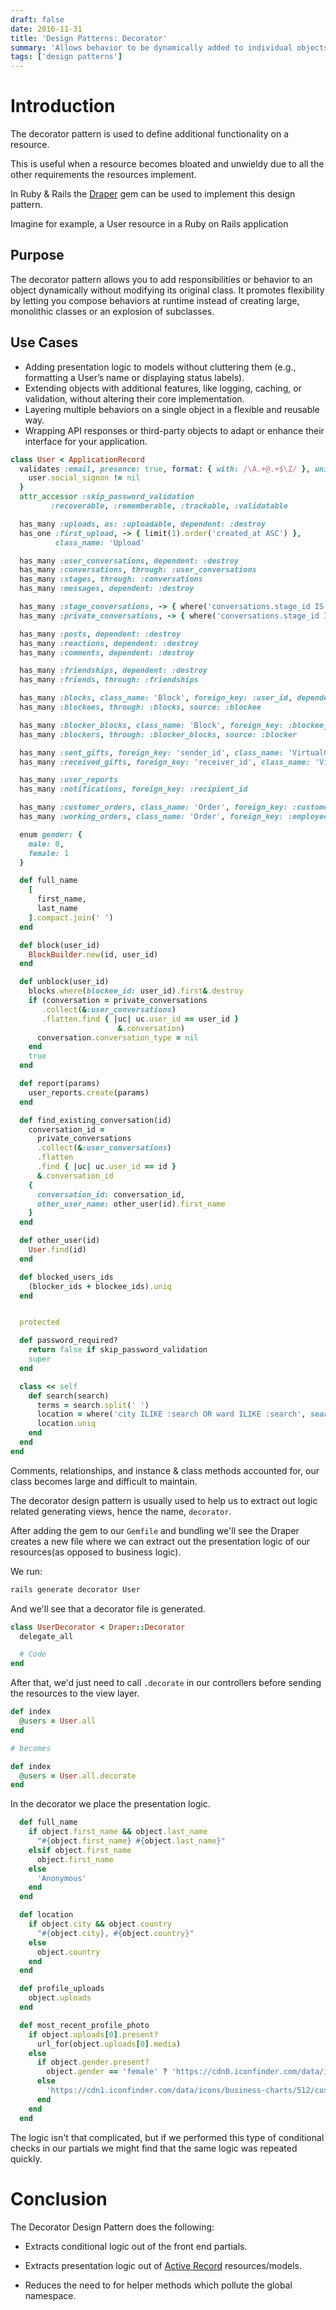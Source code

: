 ```yaml
---
draft: false
date: 2016-11-31
title: 'Design Patterns: Decorator'
summary: 'Allows behavior to be dynamically added to individual objects without modifying their code, promoting flexibility and adherence to the open/closed principle.'
tags: ['design patterns']
---
```


# Introduction

The decorator pattern is used to define additional functionality on a resource.

This is useful when a resource becomes bloated and unwieldy due to all the other requirements the resources implement.

In Ruby & Rails the [Draper](https://github.com/drapergem/draper) gem can be used to implement this design pattern.

Imagine for example, a User resource in a Ruby on Rails application

## Purpose

The decorator pattern allows you to add responsibilities or behavior to an object dynamically without modifying its original class. It promotes flexibility by letting you compose behaviors at runtime instead of creating large, monolithic classes or an explosion of subclasses.

## Use Cases

- Adding presentation logic to models without cluttering them (e.g., formatting a User’s name or displaying status labels).
- Extending objects with additional features, like logging, caching, or validation, without altering their core implementation.
- Layering multiple behaviors on a single object in a flexible and reusable way.
- Wrapping API responses or third-party objects to adapt or enhance their interface for your application.

```ruby:./app/models/user.rb showLineNumbers
class User < ApplicationRecord
  validates :email, presence: true, format: { with: /\A.+@.+$\Z/ }, uniqueness: true, unless: ->(user) {
    user.social_signon != nil
  }
  attr_accessor :skip_password_validation
         :recoverable, :rememberable, :trackable, :validatable

  has_many :uploads, as: :uploadable, dependent: :destroy
  has_one :first_upload, -> { limit(1).order('created_at ASC') },
          class_name: 'Upload'

  has_many :user_conversations, dependent: :destroy
  has_many :conversations, through: :user_conversations
  has_many :stages, through: :conversations
  has_many :messages, dependent: :destroy

  has_many :stage_conversations, -> { where('conversations.stage_id IS NOT NULL') }, through: :user_conversations, source: :conversation
  has_many :private_conversations, -> { where('conversations.stage_id IS NULL') }, through: :user_conversations, source: :conversation

  has_many :posts, dependent: :destroy
  has_many :reactions, dependent: :destroy
  has_many :comments, dependent: :destroy

  has_many :friendships, dependent: :destroy
  has_many :friends, through: :friendships

  has_many :blocks, class_name: 'Block', foreign_key: :user_id, dependent: :destroy
  has_many :blockees, through: :blocks, source: :blockee

  has_many :blocker_blocks, class_name: 'Block', foreign_key: :blockee_id, dependent: :destroy
  has_many :blockers, through: :blocker_blocks, source: :blocker

  has_many :sent_gifts, foreign_key: 'sender_id', class_name: 'VirtualGift'
  has_many :received_gifts, foreign_key: 'receiver_id', class_name: 'VirtualGift'

  has_many :user_reports
  has_many :notifications, foreign_key: :recipient_id

  has_many :customer_orders, class_name: 'Order', foreign_key: :customer_id, dependent: :destroy
  has_many :working_orders, class_name: 'Order', foreign_key: :employee_id, dependent: :destroy

  enum gender: {
    male: 0,
    female: 1
  }

  def full_name
    [
      first_name,
      last_name
    ].compact.join(' ')
  end

  def block(user_id)
    BlockBuilder.new(id, user_id)
  end

  def unblock(user_id)
    blocks.where(blockee_id: user_id).first&.destroy
    if (conversation = private_conversations
       .collect(&:user_conversations)
       .flatten.find { |uc| uc.user_id == user_id }
                        &.conversation)
      conversation.conversation_type = nil
    end
    true
  end

  def report(params)
    user_reports.create(params)
  end

  def find_existing_conversation(id)
    conversation_id =
      private_conversations
      .collect(&:user_conversations)
      .flatten
      .find { |uc| uc.user_id == id }
      &.conversation_id
    {
      conversation_id: conversation_id,
      other_user_name: other_user(id).first_name
    }
  end

  def other_user(id)
    User.find(id)
  end

  def blocked_users_ids
    (blocker_ids + blockee_ids).uniq
  end


  protected

  def password_required?
    return false if skip_password_validation
    super
  end

  class << self
    def search(search)
      terms = search.split(' ')
      location = where('city ILIKE :search OR ward ILIKE :search', search: "%#{terms[0]}%")
      location.uniq
    end
  end
end
```

Comments, relationships, and instance & class methods accounted for, our class becomes large and difficult to maintain.

The decorator design pattern is usually used to help us to extract out logic related generating views, hence the name, `decorator`.

After adding the gem to our `Gemfile` and bundling we'll see the Draper creates a new file where we can extract out the presentation logic of our resources(as opposed to business logic).

We run:

```bash
rails generate decorator User
```

And we'll see that a decorator file is generated.

```ruby:./app/decorators/user.rb showLineNumbers
class UserDecorator < Draper::Decorator
  delegate_all

  # Code
end
```

After that, we'd just need to call `.decorate` in our controllers before sending the resources to the view layer.

```ruby:./controllers/users_controller.rb showLineNumbers
def index
  @users = User.all
end

# becomes

def index
  @users = User.all.decorate
end
```

In the decorator we place the presentation logic.

```ruby:./app/decorators/user.rb showLineNumbers
  def full_name
    if object.first_name && object.last_name
      "#{object.first_name} #{object.last_name}"
    elsif object.first_name
      object.first_name
    else
      'Anonymous'
    end
  end

  def location
    if object.city && object.country
      "#{object.city}, #{object.country}"
    else
      object.country
    end
  end

  def profile_uploads
    object.uploads
  end

  def most_recent_profile_photo
    if object.uploads[0].present?
      url_for(object.uploads[0].media)
    else
      if object.gender.present?
        object.gender == 'female' ? 'https://cdn0.iconfinder.com/data/icons/social-messaging-ui-color-shapes/128/user-female-circle-pink-512.png' : 'https://cdn1.iconfinder.com/data/icons/business-charts/512/customer-512.png'
      else
        'https://cdn1.iconfinder.com/data/icons/business-charts/512/customer-512.png'
      end
    end
  end
```

The logic isn't that complicated, but if we performed this type of conditional checks in our partials we might find that the same logic was repeated quickly.

# Conclusion

The Decorator Design Pattern does the following:

- Extracts conditional logic out of the front end partials.

- Extracts presentation logic out of [Active Record](https://guides.rubyonrails.org/active_record_basics.html) resources/models.

- Reduces the need to for helper methods which pollute the global namespace.
